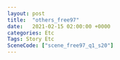 ```yaml
---
layout: post
title:  "others_free97"
date:   2021-02-15 02:00:00 +0000
categories: Etc
Tags: Story Etc
SceneCode: ["scene_free97_q1_s20"]
---
```

